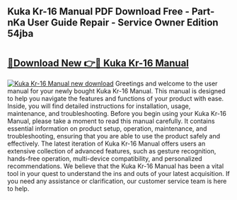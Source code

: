## Kuka Kr-16 Manual PDF Download Free - Part-nKa User Guide Repair - Service Owner Edition 54jba

# <h2><a href="http://bc34500.oget.top/?id=Kuka+Kr-16+Manual">🔗Download New 👉🔴 Kuka Kr-16 Manual</a></h2>

[![Kuka Kr-16 Manual new download](https://i.imgur.com/5g1atiW.png)](http://bc34500.oget.top/?id=Kuka+Kr-16+Manual)
Greetings and welcome to the user manual for your newly bought Kuka Kr-16 Manual. This manual is designed to help you navigate the features and functions of your product with ease. Inside, you will find detailed instructions for installation, usage, maintenance, and troubleshooting. Before you begin using your Kuka Kr-16 Manual, please take a moment to read this manual carefully. It contains essential information on product setup, operation, maintenance, and troubleshooting, ensuring that you are able to use the product safely and effectively. The latest iteration of Kuka Kr-16 Manual offers users an extensive collection of advanced features, such as gesture recognition, hands-free operation, multi-device compatibility, and personalized recommendations. We believe that the Kuka Kr-16 Manual has been a vital tool in your quest to understand the ins and outs of your latest acquisition. If you need any assistance or clarification, our customer service team is here to help.
